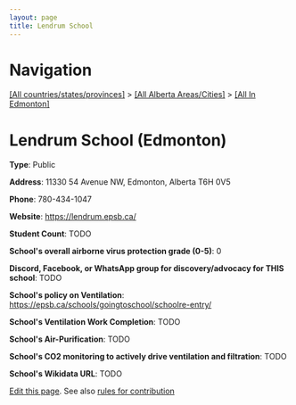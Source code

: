 ```yaml
---
layout: page
title: Lendrum School
---
```

# Navigation

[[All countries/states/provinces]](../../..) > [[All Alberta Areas/Cities]](../..) > [[All In Edmonton]](..)

# Lendrum School (Edmonton)

**Type**: Public

**Address**: 11330 54 Avenue NW, Edmonton, Alberta T6H 0V5

**Phone**: 780-434-1047

**Website**: <https://lendrum.epsb.ca/>

**Student Count**: TODO

**School's overall airborne virus protection grade (0-5)**: 0

**Discord, Facebook, or WhatsApp group for discovery/advocacy for THIS school**: TODO

**School's policy on Ventilation**: <https://epsb.ca/schools/goingtoschool/schoolre-entry/>

**School's Ventilation Work Completion**: TODO

**School's Air-Purification**: TODO

**School's CO2 monitoring to actively drive ventilation and filtration**: TODO

**School's Wikidata URL**: TODO


[Edit this page](https://github.com/ventilate-schools/AB/edit/main/./Edmonton/Lendrum_School.md). See also [rules for contribution](../../../contribution-rules/)